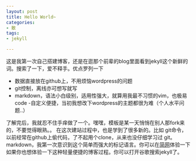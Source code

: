 ```yaml
---
layout: post
title: Hello World~
categories:
- 散
tags:
- jekyll

---
```


  这是我第一次自己搭建博客，还是在逛那个前辈的blog里面看到jekyll这个新鲜的词。搜索了一下，爱不释手。优点罗列一下
 >  
 - 数据直接放在github上，不用烦恼wordpress的问题
 - git控制，离线亦可想写就写
 - markdown，语法小白级别，适用性强大，就算用我最不习惯的vim，也极易code
 -自定义便捷，当初我想改下wordpress的主题都很为难（个人水平问题..）

  了解完后，我就忍不住手痒做了一个。嘿嘿，模板是某一天悄悄在别人那fork来的，不要觉得眼熟。。
在这次建站过程中，也是学到了很多新的。比如
  git命令，以前经常在github上偷代码，了不起用个clone，从来也没仔细学习过
git。
  markdown，我第一次意识到这个简单而强大的标记语言。你可以在[简网](http://jianshu.io/)体验一下
  如果你也想体验一下这种轻量便捷的博客过程。你可以打开谷歌搜索jekyll了。
